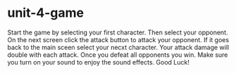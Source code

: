 # unit-4-game
Start the game by selecting your first character. Then select your opponent.
On the next screen click the attack button to attack your opponent.
If it goes back to the main sceen select your necxt character.
Your attack damage will double with each attack. 
Once you defeat all opponents you win. 
Make sure you turn on your sound to enjoy the sound effects.
Good Luck!